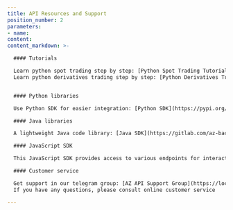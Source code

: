 ```yaml
---
title: API Resources and Support
position_number: 2
parameters:
- name:
content:
content_markdown: >-

  #### Tutorials

  Learn python spot trading step by step: [Python Spot Trading Tutorial](https://github.com/kelvinxue/pyxt/blob/main/examples/spot_guide.ipynb)<br />
  Learn python derivatives trading step by step: [Python Derivatives Trading Tutorial](https://github.com/kelvinxue/pyxt/blob/main/examples/future_guide.ipynb)


  #### Python libraries

  Use Python SDK for easier integration: [Python SDK](https://pypi.org/project/pyxt/)

  #### Java libraries

  A lightweight Java code library: [Java SDK](https://gitlab.com/az-backend/api-java-demo)

  #### JavaScript SDK

  This JavaScript SDK provides access to various endpoints for interacting with the AZ platform: [JavaScript SDK](https://www.npmjs.com/package/xt-open-api)

  #### Customer service

  Get support in our telegram group: [AZ API Support Group](https://localhost)<br />
  If you have any questions, please consult online customer service

---
```



